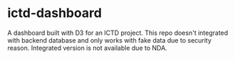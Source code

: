 # ictd-dashboard
A dashboard built with D3 for an ICTD project.
This repo doesn't integrated with backend database and only works with fake data due to security reason.
Integrated version is not available due to NDA.
